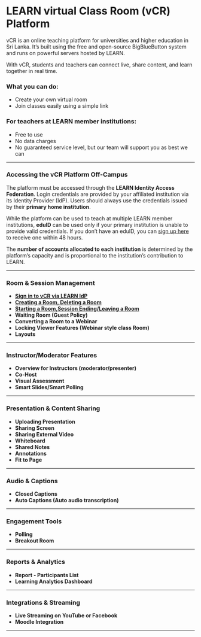# LEARN virtual Class Room (vCR) Platform

vCR is an online teaching platform for universities and higher education in Sri Lanka. It’s built using the free and open-source BigBlueButton system and runs on powerful servers hosted by LEARN.

With vCR, students and teachers can connect live, share content, and learn together in real time.

### What you can do:

* Create your own virtual room
* Join classes easily using a simple link

### For teachers at LEARN member institutions:

* Free to use
* No data charges
* No guaranteed service level, but our team will support you as best we can

---

### Accessing the vCR Platform Off-Campus

The platform must be accessed through the **LEARN Identity Access Federation**. Login credentials are provided by your affiliated institution via its Identity Provider (IdP). Users should always use the credentials issued by their **primary home institution**.

While the platform can be used to teach at multiple LEARN member institutions, **eduID** can be used only if your primary institution is unable to provide valid credentials. If you don’t have an eduID, you can [sign up here](#) to receive one within 48 hours.

The **number of accounts allocated to each institution** is determined by the platform’s capacity and is proportional to the institution’s contribution to LEARN.

---

###  **Room & Session Management**

* **[Sign in to vCR via LEARN IdP](https://github.com/LEARN-LK/VCR/blob/main/signintoVCR.md)**
* **[Creating a Room, Deleting a Room](https://github.com/LEARN-LK/VCR/blob/main/Create%26DeleteRoom.md)**
* **[Starting a Room,Session Ending/Leaving a Room](https://github.com/LEARN-LK/VCR/blob/main/start&Ending-room.md)**
* **Waiting Room (Guest Policy)**
* **Converting a Room to a Webinar**
* **Locking Viewer Features (Webinar style class Room)**
* **Layouts**

---

###  **Instructor/Moderator Features**

* **Overview for Instructors (moderator/presenter)**
* **Co-Host**
* **Visual Assessment**
* **Smart Slides/Smart Polling**

---

###  **Presentation & Content Sharing**

* **Uploading Presentation**
* **Sharing Screen**
* **Sharing External Video**
* **Whiteboard**
* **Shared Notes**
* **Annotations**
* **Fit to Page**

---

###  **Audio & Captions**

* **Closed Captions**
* **Auto Captions (Auto audio transcription)**

---

###  **Engagement Tools**

* **Polling**
* **Breakout Room**

---

###  **Reports & Analytics**

* **Report - Participants List**
* **Learning Analytics Dashboard**

---

###  **Integrations & Streaming**

* **Live Streaming on YouTube or Facebook**
* **Moodle Integration**

---



